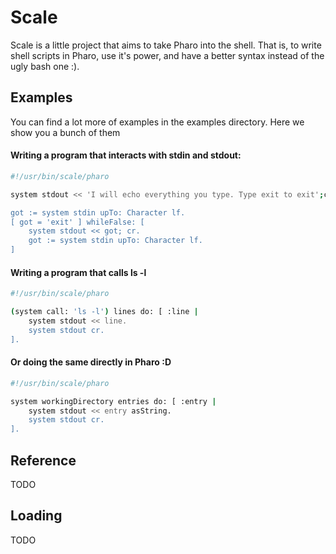 Scale
=====

Scale is a little project that aims to take Pharo into the shell. That is, to write shell scripts in Pharo, use it's power, and have a better syntax instead of the ugly bash one :).

Examples
-------

You can find a lot more of examples in the examples directory. Here we show you a bunch of them


#### Writing a program that interacts with stdin and stdout:

```bash
#!/usr/bin/scale/pharo

system stdout << 'I will echo everything you type. Type exit to exit';cr;cr.

got := system stdin upTo: Character lf.
[ got = 'exit' ] whileFalse: [
	system stdout << got; cr.
	got := system stdin upTo: Character lf.
]
```

#### Writing a program that calls ls -l

```bash
#!/usr/bin/scale/pharo

(system call: 'ls -l') lines do: [ :line |
	system stdout << line.
	system stdout cr.
].
```

#### Or doing the same directly in Pharo :D

```bash
#!/usr/bin/scale/pharo

system workingDirectory entries do: [ :entry |
	system stdout << entry asString.
	system stdout cr.
].
```

Reference
-------
TODO

Loading
-------

TODO
